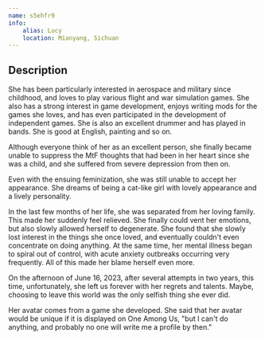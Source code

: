 ```yaml
---
name: s5ehfr9
info:
    alias: Lucy
    location: Mianyang, Sichuan
---
```


## Description 

She has been particularly interested in aerospace and military since childhood, and loves to play various flight and war simulation games. She also has a strong interest in game development, enjoys writing mods for the games she loves, and has even participated in the development of independent games. She is also an excellent drummer and has played in bands. She is good at English, painting and so on.  

Although everyone think of her as an excellent person, she finally became unable to suppress the MtF thoughts that had been in her heart since she was a child, and she suffered from severe depression from then on.  

Even with the ensuing feminization, she was still unable to accept her appearance. She dreams of being a cat-like girl with lovely appearance and a lively personality.  

In the last few months of her life, she was separated from her loving family. This made her suddenly feel relieved. She finally could vent her emotions, but also slowly allowed herself to degenerate. She found that she slowly lost interest in the things she once loved, and eventually couldn't even concentrate on doing anything. At the same time, her mental illness began to spiral out of control, with acute anxiety outbreaks occurring very frequently. All of this made her blame herself even more.  

On the afternoon of June 16, 2023, after several attempts in two years, this time, unfortunately, she left us forever with her regrets and talents. Maybe, choosing to leave this world was the only selfish thing she ever did.  

Her avatar comes from a game she developed. She said that her avatar would be unique if it is displayed on One Among Us, "but I can't do anything, and probably no one will write me a profile by then."
